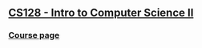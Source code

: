 ## [CS128 - Intro to Computer Science II](https://cs128.org/)

### [Course page](https://cs.illinois.edu/academics/courses/CS128)
